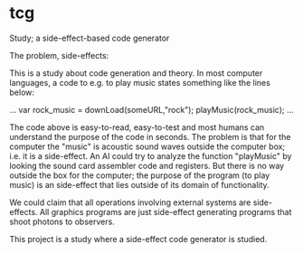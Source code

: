 # tcg
Study; a side-effect-based code generator

The problem, side-effects:

This is a study about code generation and theory. In most computer languages, a code to e.g. to play music states something like the lines below:

...
var rock_music = downLoad(someURL,"rock");
playMusic(rock_music);
...

The code above is easy-to-read, easy-to-test and most humans can understand the purpose of the code in seconds. The problem is that for the computer the "music" is acoustic sound waves outside the computer box; i.e. it is a side-effect. An AI could try to analyze the function "playMusic" by looking the sound card assembler code and registers. But there is no way outside the box for the computer; the purpose of the program (to play music) is an side-effect that lies outside of its domain of functionality.

We could claim that all operations involving external systems are side-effects. All graphics programs are just side-effect generating programs that shoot photons to observers.

This project is a study where a side-effect code generator is studied.

